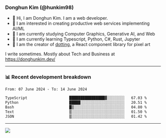 ### Donghun Kim (@hunkim98)

- 👋 Hi, I am Donghun Kim. I am a web developer. 
- 🤔 I am interested in creating productive web services implementing AI/ML
- 🔭 I am currently studying Computer Graphics, Generative AI, and Web 
- 🌱 I am currently learning Typescript, Python, C#, Rust, Jupyter
- 🎨 I am the creator of [dotting](https://github.com/hunkim98/dotting), a React component library for pixel art

I write sometimes. Mostly about Tech and Business at https://donghunkim.dev/

---
### 📊 Recent development breakdown
<!--START_SECTION:waka-->

```txt
From: 07 June 2024 - To: 14 June 2024

TypeScript                   ████████████████▓░░░░░░░░   67.03 %
Python                       █████░░░░░░░░░░░░░░░░░░░░   20.51 %
Bash                         █▒░░░░░░░░░░░░░░░░░░░░░░░   04.80 %
Text                         ▒░░░░░░░░░░░░░░░░░░░░░░░░   01.50 %
JSON                         ▒░░░░░░░░░░░░░░░░░░░░░░░░   01.42 %
```

<!--END_SECTION:waka-->
---

<!-- <div align='center'> -->
  <img align="center" src="https://github-readme-stats.vercel.app/api?username=hunkim98&theme=dark&show_icons=true"/>
<!-- </div> -->
<!--
**hunkim98/hunkim98** is a ✨ _special_ ✨ repository because its `README.md` (this file) appears on your GitHub profile.

Here are some ideas to get you started:

- 🔭 I’m currently working on ...
- 🌱 I’m currently learning ...
- 👯 I’m looking to collaborate on ...
- 🤔 I’m looking for help with ...
- 💬 Ask me about ...
- 📫 How to reach me: ...
- 😄 Pronouns: ...
- ⚡ Fun fact: ...
-->
